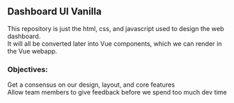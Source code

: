 ## Dashboard UI Vanilla  

This repository is just the html, css, and javascript used to design the web dashboard.  
It will all be converted later into Vue components, which we can render in the Vue webapp.

### Objectives:  

Get a consensus on our design, layout, and core features  
Allow team members to give feedback before we spend too much dev time  